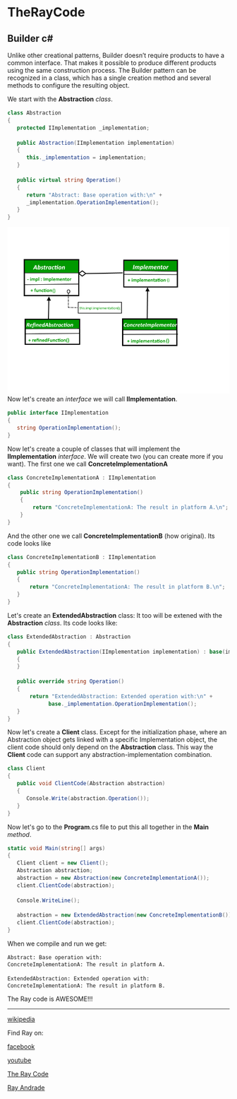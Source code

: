 # TheRayCode
## Builder c#

Unlike other creational patterns, Builder doesn’t require products to have a common interface. 
That makes it possible to produce different products using the same construction process.
The Builder pattern can be recognized in a class, which has a single creation method and several methods to configure the resulting object. 

We start with the **Abstraction** *class*.
```c#
class Abstraction
{
   protected IImplementation _implementation;
        
   public Abstraction(IImplementation implementation)
   {
      this._implementation = implementation;
   }
        
   public virtual string Operation()
   {
      return "Abstract: Base operation with:\n" + 
      _implementation.OperationImplementation();
   }
}
```
![Bride Pattern](https://raw.githubusercontent.com/RayAndrade/TheRayCode/main/UMLs/images/Bridge/Bridge-2.png)
<br/>
Now let's create an *interface* we will call **IImplementation**.
```c#
public interface IImplementation
{
   string OperationImplementation();
}
```

Now let's create a couple of classes that will implement the **IImplementation** *interface*.
We will create two (you can create more if you want).
The first one we call **ConcreteImplementationA**
```c#
class ConcreteImplementationA : IImplementation
{
    public string OperationImplementation()
    {
        return "ConcreteImplementationA: The result in platform A.\n";
    }
}
```

And the other one we call **ConcreteImplementationB** (how original).
Its code looks like
```c#
class ConcreteImplementationB : IImplementation
{
   public string OperationImplementation()
   {
       return "ConcreteImplementationA: The result in platform B.\n";
   }
}
```

Let's create an **ExtendedAbstraction** class:
It too will be extened with the **Abstraction** *class*.
Its code looks like:
```c#
class ExtendedAbstraction : Abstraction
{
   public ExtendedAbstraction(IImplementation implementation) : base(implementation)
   {
   }
        
   public override string Operation()
   {
       return "ExtendedAbstraction: Extended operation with:\n" +
             base._implementation.OperationImplementation();
   }
}
```

Now let's create a **Client** class.
Except for the initialization phase, where an Abstraction object gets linked with a specific Implementation object, the client code should only depend on the **Abstraction** class. 
This way the **Client** code can support any abstraction-implementation combination.
```c#
class Client
{
   public void ClientCode(Abstraction abstraction)
   {
      Console.Write(abstraction.Operation());
   }
}
```

Now let's go to the **Program**.cs file to put this all together in the **Main** *method*.
```c#
static void Main(string[] args)
{
   Client client = new Client();
   Abstraction abstraction;
   abstraction = new Abstraction(new ConcreteImplementationA());
   client.ClientCode(abstraction);
            
   Console.WriteLine();
            
   abstraction = new ExtendedAbstraction(new ConcreteImplementationB());
   client.ClientCode(abstraction);
}
```

When we compile and run we get:
```run
Abstract: Base operation with:
ConcreteImplementationA: The result in platform A.

ExtendedAbstraction: Extended operation with:
ConcreteImplementationA: The result in platform B.
```
The Ray code is AWESOME!!!

----------------------------------------------------------------------------------------------------

[wikipedia](https://en.wikipedia.org/wiki/Builder_pattern)

Find Ray on:

[facebook](https://www.facebook.com/TheRayCode/)

[youtube](https://www.youtube.com/user/AndradeRay/)

[The Ray Code](https://www.RayAndrade.com)

[Ray Andrade](https://www.RayAndrade.org)


